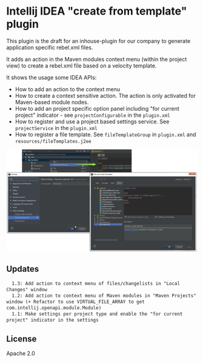 # Intellij IDEA "create from template" plugin

This plugin is the draft for an inhouse-plugin for our company to generate application specific rebel.xml files.

It adds an action in the Maven modules context menu (within the project view) to create a rebel.xml file based on a velocity template. 

It shows the usage some IDEA APIs:
* How to add an action to the context menu
* How to create a context sensitive action. The action is only activated for Maven-based module nodes. 
* How to add an project specific option panel including "for current project" indicator - see ```projectConfigurable``` in the ```plugin.xml```
* How to register and use a project based settings service. See ```projectService``` in the ```plugin.xml```
* How to register a file template. See ```fileTemplateGroup``` in ```plugin.xml``` and ```resources/fileTemplates.j2ee```

<img src="https://raw.githubusercontent.com/markiewb/idea-create-from-template-plugin/master/example.png"/>

## Updates 
      1.3: Add action to context menu of files/changelists in "Local Changes" window
      1.2: Add action to context menu of Maven modules in "Maven Projects" window (+ Refactor to use VIRTUAL_FILE_ARRAY to get com.intellij.openapi.module.Module)
      1.1: Make settings per project type and enable the "for current project" indicator in the settings

## License
Apache 2.0
